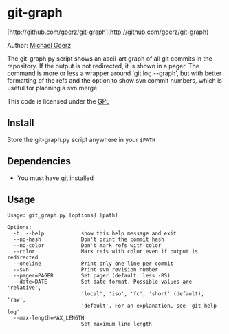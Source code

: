# git-graph

[http://github.com/goerz/git-graph](http://github.com/goerz/git-graph)

Author: [Michael Goerz](http://michaelgoerz.net)

The git-graph.py script shows an ascii-art graph of all git commits in the
repository. If the output is not redirected, it is shown in a pager.  The
command is more or less  a wrapper around 'git log --graph', but with better
formatting of the refs and the option to show svn commit numbers, which is
useful for planning a svn merge.

This code is licensed under the [GPL](http://www.gnu.org/licenses/gpl.html)

## Install ##

Store the git-graph.py script anywhere in your `$PATH`

## Dependencies ##

* You must have [git][1] installed

[1]: http://git-scm.com/

## Usage ##

    Usage: git_graph.py [options] [path] 
    
    Options:
      -h, --help            show this help message and exit
      --no-hash             Don't print the commit hash
      --no-color            Don't mark refs with color
      --color               Mark refs with color even if output is redirected
      --oneline             Print only one line per commit
      --svn                 Print svn revision number
      --pager=PAGER         Set pager (default: less -RS)
      --date=DATE           Set date format. Possible values are 'relative',
                            'local', 'iso', 'fc', 'short' (default), 'raw',
                            'default'. For an explanation, see 'git help log'
      --max-length=MAX_LENGTH
                            Set maximum line length
